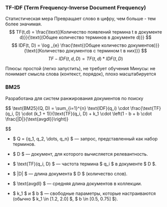 ### TF-IDF (Term Frequency-Inverse Document Frequency)
Статистическая мера
Превращает слово в цифру, чем больше - тем более значимая.
$$
TF(t,d) = \frac{\text{(Количество появлений термина t в документе d)}}{\text{(Общее количество терминов в документе d)}}
$$
$$
IDF(t, D) = \log _{e} \frac{\text{(Общее количество документов)}}{\text{(Количество документов с термином t в них)}}
$$
$$TF-IDF(t,d,D) = TF(t,d) * IDF(t, D)$$

Плюсы: простой (легко запустить), не требует обучения
Минусы: не понимает смысла слова (контекст, порядок), плохо масштабируется 

### BM25

Разработана для систем ранжирования документов по поиску

$$
\text{BM25}(Q, D) = \sum_{i=1}^{n} \text{IDF}(q_i) \cdot \frac{\text{TF}(q_i, D) \cdot (k_1 + 1)}{\text{TF}(q_i, D) + k_1 \cdot \left(1 - b + b \cdot \frac{|D|}{\text{avgdl}}\right)}

$$

- $ Q = \{q_1, q_2, \dots, q_n\} $ — запрос, представленный как набор терминов.
    
- $ D $ — документ, для которого вычисляется релевантность.
    
- $ \text{TF}(q_i, D) $ — частота термина $ q_i $ в документе $ D $.
    
- $ |D| $ — длина документа $ D $ (количество слов).
    
- $ \text{avgdl} $ — средняя длина документов в коллекции.
    
- $ k_1 $ и $ b $ — свободные параметры, которые настраиваются (обычно $ k_1 \in \[1.2, 2.0] $, $ b \in \[0.5, 0.75] $).
